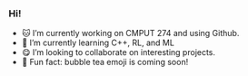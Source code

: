 ### Hi!

- 🐱 I’m currently working on CMPUT 274 and using Github.
- 🤔 I’m currently learning C++, RL, and ML
- 😋 I’m looking to collaborate on interesting projects.
- 🧋 Fun fact: bubble tea emoji is coming soon!
